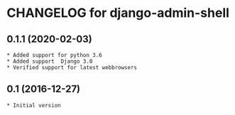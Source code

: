# CHANGELOG for django-admin-shell

## 0.1.1 (2020-02-03)

    * Added support for python 3.6
    * Added support  Django 3.0
    * Verified support for latest webbrowsers

## 0.1 (2016-12-27)

    * Initial version
